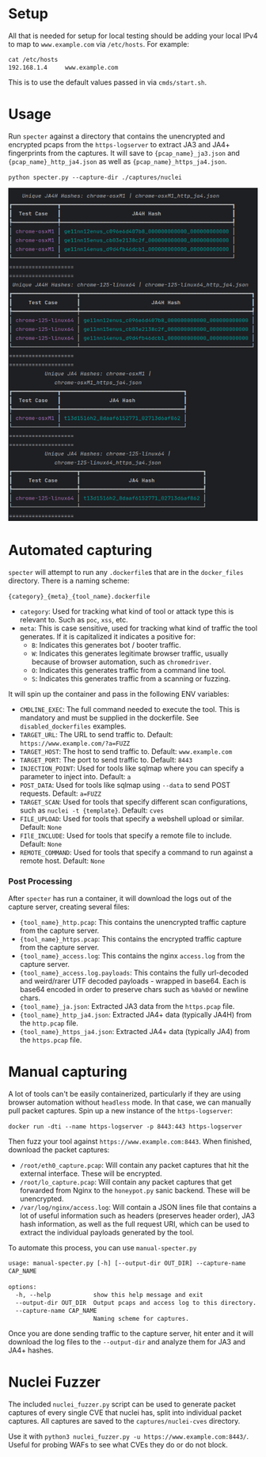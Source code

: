 # Setup

All that is needed for setup for local testing should be adding your local IPv4 to map to `www.example.com` via `/etc/hosts`.
For example: 

```
cat /etc/hosts
192.168.1.4     www.example.com
```

This is to use the default values passed in via `cmds/start.sh`. 

# Usage

Run `specter` against a directory that contains the unencrypted and encrypted pcaps from the `https-logserver` to extract JA3 and JA4+ fingerprints from the captures. 
It will save to `{pcap_name}_ja3.json` and `{pcap_name}_http_ja4.json` as well as `{pcap_name}_https_ja4.json`.

`python specter.py --capture-dir ./captures/nuclei`

![img.png](img.png)

# Automated capturing

`specter` will attempt to run any `.dockerfile`s that are in the `docker_files` directory. There is a naming scheme: 

`{category}_{meta}_{tool_name}.dockerfile`

- `category`: Used for tracking what kind of tool or attack type this is relevant to. Such as `poc`, `xss`, etc.
- `meta`: This is case sensitive, used for tracking what kind of traffic the tool generates. If it is capitalized it indicates a positive for:
  - `B`: Indicates this generates bot / booter traffic.
  - `W`: Indicates this generates legitimate browser traffic, usually because of browser automation, such as `chromedriver`.
  - `O`: Indicates this generates traffic from a command line tool.
  - `S`: Indicates this generates traffic from a scanning or fuzzing.


It will spin up the container and pass in the following ENV variables: 

- `CMDLINE_EXEC`: The full command needed to execute the tool. This is mandatory and must be supplied in the dockerfile. See `disabled_dockerfiles` examples.
- `TARGET_URL`: The URL to send traffic to. Default: `https://www.example.com/?a=FUZZ`
- `TARGET_HOST`: The host to send traffic to. Default: `www.example.com`
- `TARGET_PORT`: The port to send traffic to. Default: `8443`
- `INJECTION_POINT`: Used for tools like sqlmap where you can specify a parameter to inject into. Default: `a`
- `POST_DATA`: Used for tools like sqlmap using `--data` to send POST requests. Default: `a=FUZZ`
- `TARGET_SCAN`: Used for tools that specify different scan configurations, such as `nuclei -t {template}`. Default: `cves`
- `FILE_UPLOAD`: Used for tools that specify a webshell upload or similar. Default: `None`
- `FIlE_INCLUDE`: Used for tools that specify a remote file to include. Default: `None`
- `REMOTE_COMMAND`: Used for tools that specify a command to run against a remote host. Default: `None`

### Post Processing

After `specter` has run a container, it will download the logs out of the capture server, creating several files:

- `{tool_name}_http.pcap`: This contains the unencrypted traffic capture from the capture server.
- `{tool_name}_https.pcap`: This contains the encrypted traffic capture from the capture server.
- `{tool_name}_access.log`: This contains the nginx `access.log` from the capture server.
- `{tool_name}_access.log.payloads`: This contains the fully url-decoded and weird/rarer UTF decoded payloads - wrapped in base64. Each is base64 encoded in order to preserve chars such as `%0a%0d` or newline chars.
- `{tool_name}_ja.json`: Extracted JA3 data from the `https.pcap` file.
- `{tool_name}_http_ja4.json`: Extracted JA4+ data (typically JA4H) from the `http.pcap` file.
- `{tool_name}_https_ja4.json`: Extracted JA4+ data (typically JA4) from the `https.pcap` file.

# Manual capturing

A lot of tools can't be easily containerized, particularly if they are using browser automation without `headless` mode.
In that case, we can manually pull packet captures. Spin up a new instance of the `https-logserver`:

`docker run -dti --name https-logserver -p 8443:443 https-logserver`

Then fuzz your tool against `https://www.example.com:8443`. When finished, download the packet captures:

- `/root/eth0_capture.pcap`: Will contain any packet captures that hit the external interface. These will be encrypted.
- `/root/lo_capture.pcap`: Will contain any packet captures that get forwarded from Nginx to the `honeypot.py` sanic backend. These will be unencrypted.
- `/var/log/nginx/access.log`: Will contain a JSON lines file that contains a lot of useful information such as headers (preserves header order), JA3 hash information, as well as the full request URI, which can be used to extract the individual payloads generated by the tool.

To automate this process, you can use `manual-specter.py`

```
usage: manual-specter.py [-h] [--output-dir OUT_DIR] --capture-name CAP_NAME

options:
  -h, --help            show this help message and exit
  --output-dir OUT_DIR  Output pcaps and access log to this directory.
  --capture-name CAP_NAME
                        Naming scheme for captures.

```

Once you are done sending traffic to the capture server, hit enter and it will download the log files to the `--output-dir` and analyze them for JA3 and JA4+ hashes.


# Nuclei Fuzzer

The included `nuclei_fuzzer.py` script can be used to generate packet captures of every single CVE that nuclei has, split into individual packet captures. All captures are saved to the `captures/nuclei-cves` directory.

Use it with `python3 nuclei_fuzzer.py -u https://www.example.com:8443/`. Useful for probing WAFs to see what CVEs they do or do not block.

